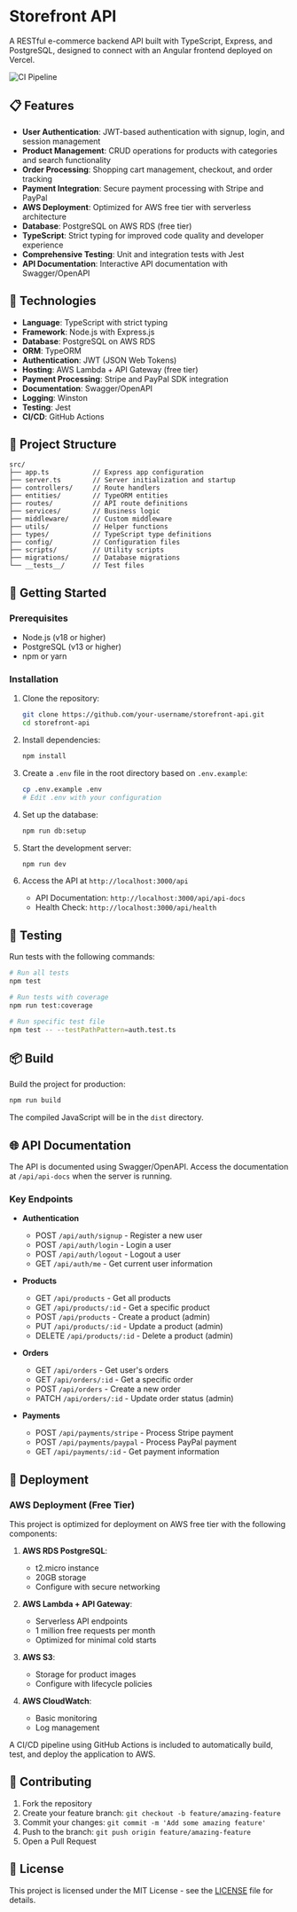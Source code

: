 # Storefront API

A RESTful e-commerce backend API built with TypeScript, Express, and PostgreSQL, designed to connect with an Angular frontend deployed on Vercel.

![CI Pipeline](https://github.com/davest9496/storefront-api/actions/workflows/ci.yml/badge.svg)

## 📋 Features

- **User Authentication**: JWT-based authentication with signup, login, and session management
- **Product Management**: CRUD operations for products with categories and search functionality
- **Order Processing**: Shopping cart management, checkout, and order tracking
- **Payment Integration**: Secure payment processing with Stripe and PayPal
- **AWS Deployment**: Optimized for AWS free tier with serverless architecture
- **Database**: PostgreSQL on AWS RDS (free tier)
- **TypeScript**: Strict typing for improved code quality and developer experience
- **Comprehensive Testing**: Unit and integration tests with Jest
- **API Documentation**: Interactive API documentation with Swagger/OpenAPI

## 🔧 Technologies

- **Language**: TypeScript with strict typing
- **Framework**: Node.js with Express.js
- **Database**: PostgreSQL on AWS RDS
- **ORM**: TypeORM
- **Authentication**: JWT (JSON Web Tokens)
- **Hosting**: AWS Lambda + API Gateway (free tier)
- **Payment Processing**: Stripe and PayPal SDK integration
- **Documentation**: Swagger/OpenAPI
- **Logging**: Winston
- **Testing**: Jest
- **CI/CD**: GitHub Actions

## 📁 Project Structure

```
src/
├── app.ts           // Express app configuration
├── server.ts        // Server initialization and startup
├── controllers/     // Route handlers
├── entities/        // TypeORM entities
├── routes/          // API route definitions
├── services/        // Business logic
├── middleware/      // Custom middleware
├── utils/           // Helper functions
├── types/           // TypeScript type definitions
├── config/          // Configuration files
├── scripts/         // Utility scripts
├── migrations/      // Database migrations
└── __tests__/       // Test files
```

## 🚀 Getting Started

### Prerequisites

- Node.js (v18 or higher)
- PostgreSQL (v13 or higher)
- npm or yarn

### Installation

1. Clone the repository:

   ```bash
   git clone https://github.com/your-username/storefront-api.git
   cd storefront-api
   ```

2. Install dependencies:

   ```bash
   npm install
   ```

3. Create a `.env` file in the root directory based on `.env.example`:

   ```bash
   cp .env.example .env
   # Edit .env with your configuration
   ```

4. Set up the database:

   ```bash
   npm run db:setup
   ```

5. Start the development server:

   ```bash
   npm run dev
   ```

6. Access the API at `http://localhost:3000/api`
   - API Documentation: `http://localhost:3000/api/api-docs`
   - Health Check: `http://localhost:3000/api/health`

## 🧪 Testing

Run tests with the following commands:

```bash
# Run all tests
npm test

# Run tests with coverage
npm run test:coverage

# Run specific test file
npm test -- --testPathPattern=auth.test.ts
```

## 📦 Build

Build the project for production:

```bash
npm run build
```

The compiled JavaScript will be in the `dist` directory.

## 🌐 API Documentation

The API is documented using Swagger/OpenAPI. Access the documentation at `/api/api-docs` when the server is running.

### Key Endpoints

- **Authentication**

  - POST `/api/auth/signup` - Register a new user
  - POST `/api/auth/login` - Login a user
  - POST `/api/auth/logout` - Logout a user
  - GET `/api/auth/me` - Get current user information

- **Products**

  - GET `/api/products` - Get all products
  - GET `/api/products/:id` - Get a specific product
  - POST `/api/products` - Create a product (admin)
  - PUT `/api/products/:id` - Update a product (admin)
  - DELETE `/api/products/:id` - Delete a product (admin)

- **Orders**

  - GET `/api/orders` - Get user's orders
  - GET `/api/orders/:id` - Get a specific order
  - POST `/api/orders` - Create a new order
  - PATCH `/api/orders/:id` - Update order status (admin)

- **Payments**
  - POST `/api/payments/stripe` - Process Stripe payment
  - POST `/api/payments/paypal` - Process PayPal payment
  - GET `/api/payments/:id` - Get payment information

## 🚢 Deployment

### AWS Deployment (Free Tier)

This project is optimized for deployment on AWS free tier with the following components:

1. **AWS RDS PostgreSQL**:

   - t2.micro instance
   - 20GB storage
   - Configure with secure networking

2. **AWS Lambda + API Gateway**:

   - Serverless API endpoints
   - 1 million free requests per month
   - Optimized for minimal cold starts

3. **AWS S3**:

   - Storage for product images
   - Configure with lifecycle policies

4. **AWS CloudWatch**:
   - Basic monitoring
   - Log management

A CI/CD pipeline using GitHub Actions is included to automatically build, test, and deploy the application to AWS.

## 🤝 Contributing

1. Fork the repository
2. Create your feature branch: `git checkout -b feature/amazing-feature`
3. Commit your changes: `git commit -m 'Add some amazing feature'`
4. Push to the branch: `git push origin feature/amazing-feature`
5. Open a Pull Request

## 📝 License

This project is licensed under the MIT License - see the [LICENSE](LICENSE) file for details.
